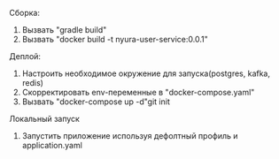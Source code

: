 Cборка:
1. Вызвать "gradle build"
2. Вызвать "docker build -t nyura-user-service:0.0.1" 

Деплой:
1. Настроить необходимое окружение для запуска(postgres, kafka, redis)
2. Скорректировать env-переменные в "docker-compose.yaml"
3. Вызвать "docker-compose up -d"git init

Локальный запуск
1. Запустить приложение используя дефолтный профиль и application.yaml
